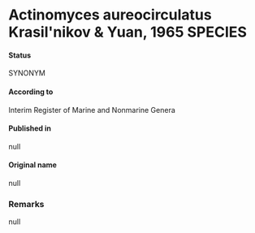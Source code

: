 # Actinomyces aureocirculatus Krasil'nikov & Yuan, 1965 SPECIES

#### Status
SYNONYM

#### According to
Interim Register of Marine and Nonmarine Genera

#### Published in
null

#### Original name
null

### Remarks
null